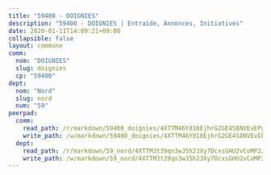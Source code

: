 ```yaml
---
title: "59400 - DOIGNIES"
description: "59400 - DOIGNIES | Entraide, Annonces, Initiatives"
date: 2020-01-11T14:09:21+09:00
collapsible: false
layout: commune
comm:
  nom: "DOIGNIES"
  slug: doignies
  cp: "59400"
dept:
  nom: "Nord"
  slug: nord
  num: "59"
peerpad:
  comm:
    read_path: /r/markdown/59400_doignies/4XTTM46Yd16EjhrG2GE4S8NVEvEPgMugViCCDCkiP4tXXfft3
    write_path: /w/markdown/59400_doignies/4XTTM46Yd16EjhrG2GE4S8NVEvEPgMugViCCDCkiP4tXXfft3-K3TgTixyaCshXTxXqNy6ct87MNqS5Aduh9zrNKU5JtwxwE2Zs8PdsW9bzDzAGxEam5zLnytYV7EvfTozFt3perQkBJwesFcLh9Z6VRHEnBmkYMpi2mW31MvYYAL1EL9LPtdCPW2B
  dept:
    read_path: /r/markdown/59_nord/4XTTM3t39qn3wJ5h23Xy7DcxsGHU2vCoMP2z3iS4TUn3TrtdJ
    write_path: /w/markdown/59_nord/4XTTM3t39qn3wJ5h23Xy7DcxsGHU2vCoMP2z3iS4TUn3TrtdJ-K3TgTuZGkuZqXfr6fpmH7pGsMT6ndvZQMyRDze5QBt7XScLWHoBi246kLoDKpTH2Yo4f3AFSSJqGc2ozvNww7qPLqsDjpvahxCbQ6F5znbfjp6kVgaDcTYc9LyhwSfYuCevnvZUQ
---
```


